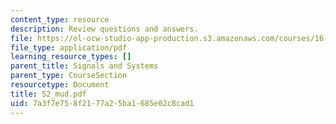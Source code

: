 ```yaml
---
content_type: resource
description: Review questions and answers.
file: https://ol-ocw-studio-app-production.s3.amazonaws.com/courses/16-01-unified-engineering-i-ii-iii-iv-fall-2005-spring-2006/7a3f7e758f2177a25ba1685e02c8cad1_S2_mud.pdf
file_type: application/pdf
learning_resource_types: []
parent_title: Signals and Systems
parent_type: CourseSection
resourcetype: Document
title: S2_mud.pdf
uid: 7a3f7e75-8f21-77a2-5ba1-685e02c8cad1
---
```

